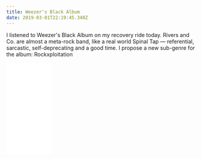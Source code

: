 ```yaml
---
title: Weezer's Black Album
date: 2019-03-01T22:19:45.348Z
---
```

I listened to Weezer's Black Album on my recovery ride today. Rivers and Co. are almost a meta-rock band, like a real world Spinal Tap — referential, sarcastic, self-deprecating and a good time. I propose a new sub-genre for the album: Rockxploitation

<iframe style="width:120px;height:240px;" marginwidth="0" marginheight="0" scrolling="no" frameborder="0" src="//ws-na.amazon-adsystem.com/widgets/q?ServiceVersion=20070822&OneJS=1&Operation=GetAdHtml&MarketPlace=US&source=ss&ref=as_ss_li_til&ad_type=product_link&tracking_id=airjoshb07e-20&language=en_US&marketplace=amazon&region=US&placement=B07KKM699Y&asins=B07KKM699Y&linkId=df9082de621dfd62f979b528231eb537&show_border=false&link_opens_in_new_window=true"></iframe>
